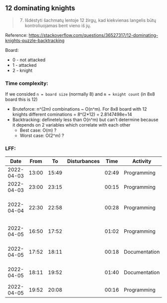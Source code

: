## 12 dominating knights

> 7) Išdėstyti šachmatų lentoje 12 žirgų, kad kiekvienas langelis būtų kontroliuojamas bent vieno iš jų.

Reference: https://stackoverflow.com/questions/36527317/12-dominating-knights-puzzle-backtracking

Board:
- 0 - not attacked
- 1 - attacked
- 2 - knight

### Time complexity:

If we consided `n = board size` (normally 8) and `m = knight count` (in 8x8 board this is 12)

- Bruteforce: n^(2m) combinations ~ O(n^m). For 8x8 board with 12 knights different cominations = 8^(2*12) = 2.8147498e+14
- Backtracking: definetely less than O(n^m) but can't determine because it depends on 2 variables which correlate with each other
  - Best case: O(m) ?
  - Worst case: O(2^m) ?

### LFF:

| Date       | From  | To    | Disturbances | Time  | Activity      | Comments                                                                    |
| ---------- | ----- | ----- | ------------ | ----- | ------------- | --------------------------------------------------------------------------- |
| 2022-04-03 | 13:00 | 15:49 |              | 02:49 | Programming   | Added bruteforce implementation                                             |
| 2022-04-03 | 23:00 | 23:15 |              | 00:15 | Programming   | Attack map generation                                                       |
| 2022-04-04 | 22:30 | 22:58 |              | 00:28 | Programming   | Changed knight move combination to for loops and getLowestAttackabilityTile |
| 2022-04-05 | 16:50 | 17:52 |              | 01:02 | Programming   | Implemented backtracking with recursion, solutions found                    |
| 2022-04-05 | 17:52 | 18:11 |              | 00:18 | Documentation | Determined bruteforce time complexity and combinations                      |
| 2022-04-05 | 18:11 | 19:52 |              | 01:40 | Documentation | Failed to determine backtracking time complexity                            |
| 2022-04-05 | 19:52 | 20:08 |              | 00:16 | Programming   | Added timer                                                                 |
